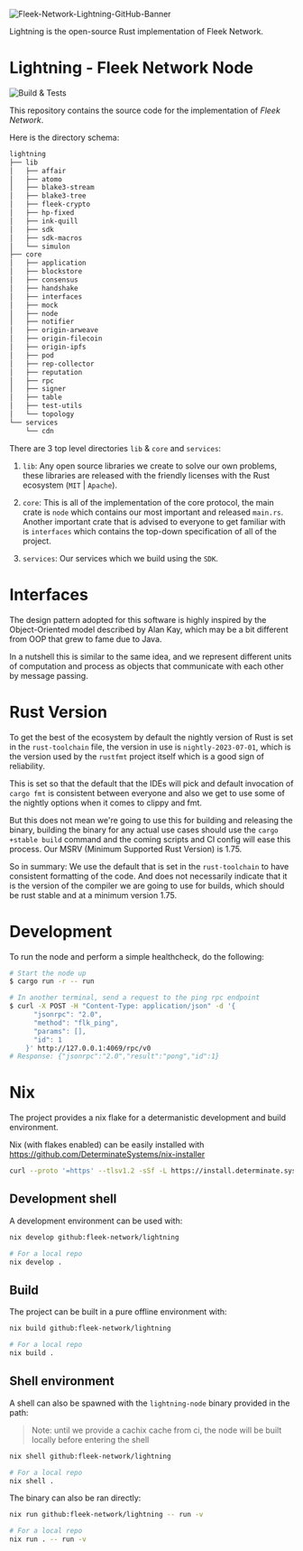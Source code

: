 ![Fleek-Network-Lightning-GitHub-Banner](https://github.com/fleek-network/lightning/assets/55561695/9d58244f-5148-414b-923a-9c452e4d5088)

Lightning is the open-source Rust implementation of Fleek Network.

# Lightning - Fleek Network Node

![Build & Tests](https://img.shields.io/endpoint.svg?url=https%3A%2F%2Fgarnix.io%2Fapi%2Fbadges%2Ffleek-network%2Flightning%3Fbranch%3Dmain)

This repository contains the source code for the implementation of _Fleek Network_.

Here is the directory schema:

```txt
lightning
├── lib
│   ├── affair
│   ├── atomo
│   ├── blake3-stream
│   ├── blake3-tree
│   ├── fleek-crypto
│   ├── hp-fixed
│   ├── ink-quill
│   ├── sdk
│   ├── sdk-macros
│   └── simulon
├── core
│   ├── application
│   ├── blockstore
│   ├── consensus
│   ├── handshake
│   ├── interfaces
│   ├── mock
│   ├── node
│   ├── notifier
│   ├── origin-arweave
│   ├── origin-filecoin
│   ├── origin-ipfs
│   ├── pod
│   ├── rep-collector
│   ├── reputation
│   ├── rpc
│   ├── signer
│   ├── table
│   ├── test-utils
│   └── topology
└── services
    └── cdn
```

There are 3 top level directories `lib` & `core` and `services`:

1. `lib`: Any open source libraries we create to solve our own problems,
   these libraries are released with the friendly licenses with the Rust
   ecosystem (`MIT` | `Apache`).

2. `core`: This is all of the implementation of the core protocol, the main crate
   is `node` which contains our most important and released `main.rs`. Another important
   crate that is advised to everyone to get familiar with is `interfaces` which contains
   the top-down specification of all of the project.

3. `services`: Our services which we build using the `SDK`.

# Interfaces

The design pattern adopted for this software is highly inspired by the Object-Oriented model
described by Alan Kay, which may be a bit different from OOP that grew to fame due to Java.

In a nutshell this is similar to the same idea, and we represent different units of computation
and process as objects that communicate with each other by message passing.

# Rust Version

To get the best of the ecosystem by default the nightly version of Rust is set in the `rust-toolchain`
file, the version in use is `nightly-2023-07-01`, which is the version used by the `rustfmt` project
itself which is a good sign of reliability.

This is set so that the default that the IDEs will pick and default invocation of `cargo fmt` is consistent
between everyone and also we get to use some of the nightly options when it comes to clippy and fmt.

But this does not mean we're going to use this for building and releasing the binary, building the binary
for any actual use cases should use the `cargo +stable build` command and the coming scripts and CI config
will ease this process. Our MSRV (Minimum Supported Rust Version) is 1.75.

So in summary: We use the default that is set in the `rust-toolchain` to have consistent formatting of
the code. And does not necessarily indicate that it is the version of the compiler we are going to use
for builds, which should be rust stable and at a minimum version 1.75.

# Development

To run the node and perform a simple healthcheck, do the following:

```bash
# Start the node up
$ cargo run -r -- run

# In another terminal, send a request to the ping rpc endpoint
$ curl -X POST -H "Content-Type: application/json" -d '{
      "jsonrpc": "2.0",
      "method": "flk_ping",
      "params": [],
      "id": 1
    }' http://127.0.0.1:4069/rpc/v0
# Response: {"jsonrpc":"2.0","result":"pong","id":1}
```

# Nix

The project provides a nix flake for a determanistic development and build environment.

Nix (with flakes enabled) can be easily installed with https://github.com/DeterminateSystems/nix-installer

```bash
curl --proto '=https' --tlsv1.2 -sSf -L https://install.determinate.systems/nix | sh -s -- install
```

## Development shell

A development environment can be used with:

```bash
nix develop github:fleek-network/lightning

# For a local repo
nix develop .
```

## Build

The project can be built in a pure offline environment with:

```bash
nix build github:fleek-network/lightning

# For a local repo
nix build .
```

## Shell environment

A shell can also be spawned with the `lightning-node` binary provided in the path:

> Note: until we provide a cachix cache from ci, the node will be built locally before entering the shell

```bash
nix shell github:fleek-network/lightning

# For a local repo
nix shell .
```

The binary can also be ran directly:

```bash
nix run github:fleek-network/lightning -- run -v

# For a local repo
nix run . -- run -v
```
